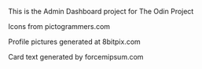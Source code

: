 This is the Admin Dashboard project for The Odin Project

Icons from pictogrammers.com

Profile pictures generated at 8bitpix.com

Card text generated by forcemipsum.com